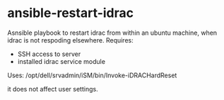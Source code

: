 # ansible-restart-idrac
Asnsible playbook to restart idrac from within an ubuntu machine, when idrac is not respoding elsewhere. 
Requires: 
- SSH access to server 
- installed idrac service module

Uses: 
/opt/dell/srvadmin/iSM/bin/Invoke-iDRACHardReset

it does not affect user settings. 
